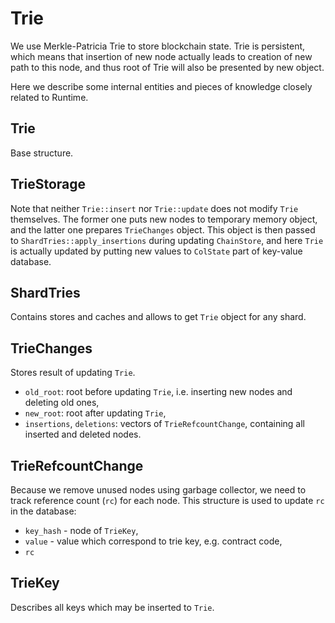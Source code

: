 # Trie

We use Merkle-Patricia Trie to store blockchain state.
Trie is persistent, which means that insertion of new node actually leads to creation of new path to this node, and thus root of Trie will also be presented by new object.

Here we describe some internal entities and pieces of knowledge closely related to Runtime.

## Trie

Base structure.

## TrieStorage

Note that neither `Trie::insert` nor `Trie::update` does not modify `Trie` themselves. 
The former one puts new nodes to temporary memory object, and the latter one prepares `TrieChanges` object.
This object is then passed to `ShardTries::apply_insertions` during updating `ChainStore`, and here `Trie` is actually updated by putting new values to `ColState` part of key-value database.

## ShardTries

Contains stores and caches and allows to get `Trie` object for any shard.

## TrieChanges

Stores result of updating `Trie`. 

- `old_root`: root before updating `Trie`, i.e. inserting new nodes and deleting old ones,
- `new_root`: root after updating `Trie`,
- `insertions`, `deletions`: vectors of `TrieRefcountChange`, containing all inserted and deleted nodes.

## TrieRefcountChange

Because we remove unused nodes using garbage collector, we need to track reference count (`rc`) for each node. 
This structure is used to update `rc` in the database:

- `key_hash` - node of `TrieKey`,
- `value` - value which correspond to trie key, e.g. contract code,
- `rc`

## TrieKey

Describes all keys which may be inserted to `Trie`.
